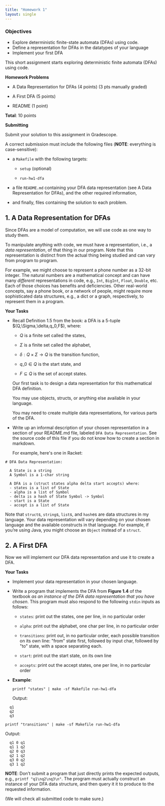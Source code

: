 ```yaml
---
title: "Homework 1"
layout: single
---
```


### Objectives 

  - Explore deterministic finite-state automata (DFAs) using code. 
  - Define a representation for DFAs in the datatypes of your language
  - Implement your first DFA
  
This short assignment starts exploring deterministic finite automata
(DFAs) using code.

**Homework Problems**

* A Data Representation for DFAs (4 points) (3 pts manually graded)

* A First DFA (5 points)

* README (1 point)

**Total**: 10 points

**Submitting**

Submit your solution to this assignment in Gradescope.

A correct submission must include the following files (**NOTE**:
everything is case-sensitive):

* a `Makefile` with the following targets:

  * `setup` (optional)

  * `run-hw1-dfa`

* a file `README.md` containing your DFA data representation (see A
  Data Representation for DFAs), and the other required information,

* and finally, files containing the solution to each problem.

## 1. A Data Representation for DFAs

Since DFAs are a model of computation, we will use code as one way to
study them. 

To manipulate anything with code, we must have a representation, i.e.,
a _data representation_, of that thing in our program. Note that this
representation is distinct from the actual thing being studied and can
vary from program to program.

For example, we might choose to represent a phone number as a 32-bit
integer. The natural numbers are a mathematical concept and can have
many ​_different_​ representations in code, e.g., `Int`, `BigInt`,
`Float`, `Double`, etc. Each of those choices has benefits and
deficiencies. Other real-world concepts, say a phone book, or a
network of people, might require more sophisticated data structures,
e.g., a dict or a graph, respectively, to represent them in a program.

**Your Tasks**

* Recall Definition 1.5 from the book: a DFA is a 5-tuple
  $\(Q,\Sigma,\delta,q\_0,F\$), where:

  * $Q$ is a finite set called the states,

  * $\Sigma$ is a finite set called the alphabet,

  * $\delta:Q\times\Sigma\rightarrow Q$ is the transition function,

  * $q\_0\in Q$ is the start state, and

  * $F\subseteq Q$ is the set of accept states.

  Our first task is to design a data representation for this
  mathematical DFA definition.

  You may use objects, structs, or anything else available in your
  language.

  You may need to create multiple data representations, for various
  parts of the DFA.

* Write up an informal description of your chosen representation in a
  section of your README.md file, labeled `DFA Data Representation`.
  See the source code of this file if you do not know how to create a
  section in markdown.

  For example, here's one in Racket:

```
# DFA Data Representation: 
                                                        
  A State is a string
  A Symbol is a 1-char string

  A DFA is a (struct states alpha delta start accepts) where:
  - states is a list of State
  - alpha is a list of Symbol
  - delta is a hash of State Symbol -> Symbol
  - start is a State
  - accept is a list of State
```

  Note that `struct`s, `string`s, `list`s, and `hash`es are data
  structures in my language. Your data representation will vary
  depending on your chosen language and the available constructs in that
  language. For example, if you’re using Java, you might choose an
  `Object` instead of a `struct`.

## 2. A First DFA

Now we will implement our DFA data representation and use it to create a
DFA.

**Your Tasks**

* Implement your data representation in your chosen language.

* Write a program that implements the DFA from **Figure 1.4** of the
  textbook ​_as an instance of the DFA data representation that you have
  chosen_​. This program must also respond to the following `stdin`
  inputs as follows:

  * `states`: print out the states, one per line, in no particular order

  * `alpha`: print out the alphabet, one char per line, in no particular
    order

  * `transitions`: print out, in no particular order, each possible
    transition on its own line: "from" state first, followed by input
    char, followed by "to" state, with a space separating each.

  * `start`: print out the start state, on its own line

  * `accepts`: print out the accept states, one per line, in no
    particular order

* **Example**:

  `printf "states" | make -sf Makefile run-hw1-dfa`

  Output:

```
  q1
  q2
  q3
```

  `printf "transitions" | make -sf Makefile run-hw1-dfa`

  Output:

```
  q1 0 q1
  q1 1 q2
  q2 0 q3
  q2 1 q2
  q3 0 q2
  q3 1 q2
```

**NOTE**: Don’t submit a program that just directly prints the expected
outputs, e.g., `printf "q1\nq2\nq3\n"`. The program must actually
construct an instance of your DFA data structure, and then query it it
to produce to the requested information.

\(We will check all submitted code to make sure.\)

